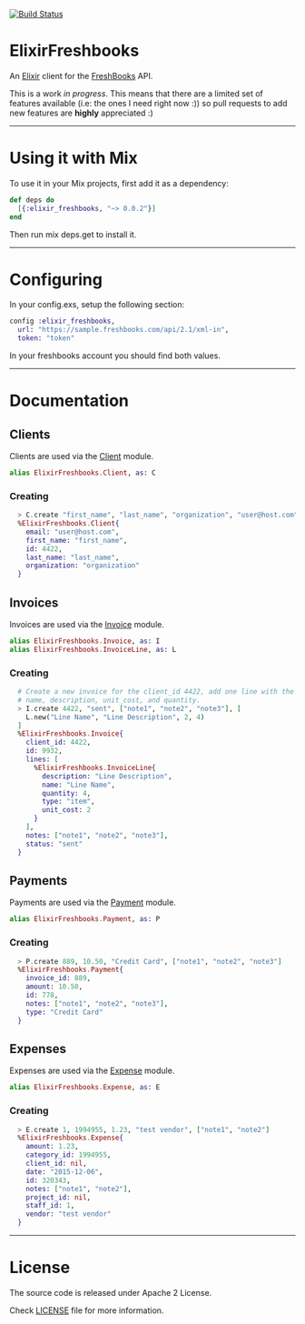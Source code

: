 [![Build Status](https://travis-ci.org/marcelog/elixir_freshbooks.svg)](https://travis-ci.org/marcelog/elixir_freshbooks)

# ElixirFreshbooks

An [Elixir](http://elixir-lang.org/) client for the [FreshBooks](http://freshbooks.com) API.

This is a work *in progress*. This means that there are a limited set of features available (i.e:
the ones I need right now :)) so pull requests to add new features are **highly** appreciated :)

----

# Using it with Mix

To use it in your Mix projects, first add it as a dependency:

```elixir
def deps do
  [{:elixir_freshbooks, "~> 0.0.2"}]
end
```
Then run mix deps.get to install it.

----

# Configuring
In your config.exs, setup the following section:

```elixir
config :elixir_freshbooks,
  url: "https://sample.freshbooks.com/api/2.1/xml-in",
  token: "token"
```

In your freshbooks account you should find both values.

----

# Documentation

## Clients

Clients are used via the [Client](https://github.com/marcelog/elixir_freshbooks/blob/master/lib/elixir_freshbooks/client.ex) module.

```elixir
alias ElixirFreshbooks.Client, as: C
```

### Creating
```elixir
  > C.create "first_name", "last_name", "organization", "user@host.com"
  %ElixirFreshbooks.Client{
    email: "user@host.com",
    first_name: "first_name",
    id: 4422,
    last_name: "last_name",
    organization: "organization"
  }
```

## Invoices

Invoices are used via the [Invoice](https://github.com/marcelog/elixir_freshbooks/blob/master/lib/elixir_freshbooks/invoice.ex) module.

```elixir
alias ElixirFreshbooks.Invoice, as: I
alias ElixirFreshbooks.InvoiceLine, as: L
```

### Creating
```elixir
  # Create a new invoice for the client_id 4422, add one line with the given
  # name, description, unit_cost, and quantity.
  > I.create 4422, "sent", ["note1", "note2", "note3"], [
    L.new("Line Name", "Line Description", 2, 4)
  ]
  %ElixirFreshbooks.Invoice{
    client_id: 4422,
    id: 9932,
    lines: [
      %ElixirFreshbooks.InvoiceLine{
        description: "Line Description",
        name: "Line Name",
        quantity: 4,
        type: "item",
        unit_cost: 2
      }
    ],
    notes: ["note1", "note2", "note3"],
    status: "sent"
  }
```

## Payments

Payments are used via the [Payment](https://github.com/marcelog/elixir_freshbooks/blob/master/lib/elixir_freshbooks/Payment.ex) module.

```elixir
alias ElixirFreshbooks.Payment, as: P
```

### Creating
```elixir
  > P.create 889, 10.50, "Credit Card", ["note1", "note2", "note3"]
  %ElixirFreshbooks.Payment{
    invoice_id: 889,
    amount: 10.50,
    id: 778,
    notes: ["note1", "note2", "note3"],
    type: "Credit Card"
  }
```

## Expenses

Expenses are used via the [Expense](https://github.com/marcelog/elixir_freshbooks/blob/master/lib/elixir_freshbooks/Expense.ex) module.

```elixir
alias ElixirFreshbooks.Expense, as: E
```

### Creating
```elixir
  > E.create 1, 1994955, 1.23, "test vendor", ["note1", "note2"]
  %ElixirFreshbooks.Expense{
    amount: 1.23,
    category_id: 1994955,
    client_id: nil,
    date: "2015-12-06",
    id: 320343,
    notes: ["note1", "note2"],
    project_id: nil,
    staff_id: 1,
    vendor: "test vendor"
  }
```
----

# License
The source code is released under Apache 2 License.

Check [LICENSE](https://github.com/marcelog/elixir_freshbooks/blob/master/LICENSE) file for more information.
